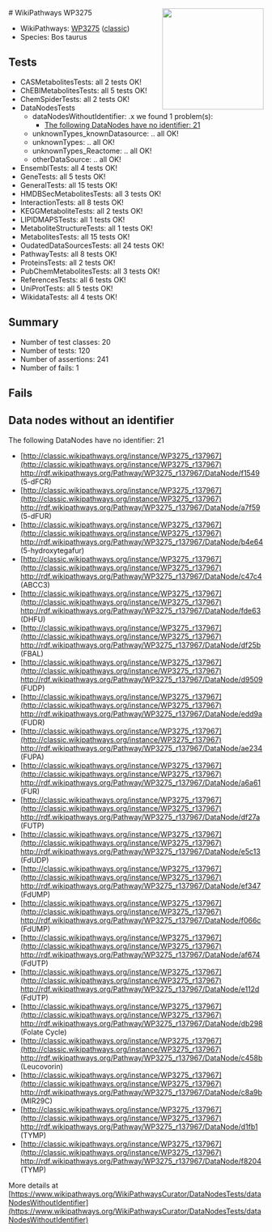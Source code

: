 <img style="float: right; width: 200px" src="https://upload.wikimedia.org/wikipedia/commons/thumb/8/83/Wplogo_with_text_500.png/640px-Wplogo_with_text_500.png" />
# WikiPathways WP3275

* WikiPathways: [WP3275](https://wikipathways.org/pathways/WP3275) ([classic](https://classic.wikipathways.org/instance/WP3275))
* Species: Bos taurus
## Tests
* CASMetabolitesTests: all 2 tests OK!
* ChEBIMetabolitesTests: all 5 tests OK!
* ChemSpiderTests: all 2 tests OK!
* DataNodesTests
    * dataNodesWithoutIdentifier: .x we found 1 problem(s):
        * [The following DataNodes have no identifier: 21](#8792c4b0)
    * unknownTypes_knownDatasource: .. all OK!
    * unknownTypes: .. all OK!
    * unknownTypes_Reactome: .. all OK!
    * otherDataSource: .. all OK!
* EnsemblTests: all 4 tests OK!
* GeneTests: all 5 tests OK!
* GeneralTests: all 15 tests OK!
* HMDBSecMetabolitesTests: all 3 tests OK!
* InteractionTests: all 8 tests OK!
* KEGGMetaboliteTests: all 2 tests OK!
* LIPIDMAPSTests: all 1 tests OK!
* MetaboliteStructureTests: all 1 tests OK!
* MetabolitesTests: all 15 tests OK!
* OudatedDataSourcesTests: all 24 tests OK!
* PathwayTests: all 8 tests OK!
* ProteinsTests: all 2 tests OK!
* PubChemMetabolitesTests: all 3 tests OK!
* ReferencesTests: all 6 tests OK!
* UniProtTests: all 5 tests OK!
* WikidataTests: all 4 tests OK!


## Summary

* Number of test classes: 20
* Number of tests: 120
* Number of assertions: 241
* Number of fails: 1

## Fails

<a name="8792c4b0" />

## Data nodes without an identifier

The following DataNodes have no identifier: 21

* [http://classic.wikipathways.org/instance/WP3275_r137967](http://classic.wikipathways.org/instance/WP3275_r137967) http://rdf.wikipathways.org/Pathway/WP3275_r137967/DataNode/f1549 (5-dFCR)
* [http://classic.wikipathways.org/instance/WP3275_r137967](http://classic.wikipathways.org/instance/WP3275_r137967) http://rdf.wikipathways.org/Pathway/WP3275_r137967/DataNode/a7f59 (5-dFUR)
* [http://classic.wikipathways.org/instance/WP3275_r137967](http://classic.wikipathways.org/instance/WP3275_r137967) http://rdf.wikipathways.org/Pathway/WP3275_r137967/DataNode/b4e64 (5-hydroxytegafur)
* [http://classic.wikipathways.org/instance/WP3275_r137967](http://classic.wikipathways.org/instance/WP3275_r137967) http://rdf.wikipathways.org/Pathway/WP3275_r137967/DataNode/c47c4 (ABCC3)
* [http://classic.wikipathways.org/instance/WP3275_r137967](http://classic.wikipathways.org/instance/WP3275_r137967) http://rdf.wikipathways.org/Pathway/WP3275_r137967/DataNode/fde63 (DHFU)
* [http://classic.wikipathways.org/instance/WP3275_r137967](http://classic.wikipathways.org/instance/WP3275_r137967) http://rdf.wikipathways.org/Pathway/WP3275_r137967/DataNode/df25b (FBAL)
* [http://classic.wikipathways.org/instance/WP3275_r137967](http://classic.wikipathways.org/instance/WP3275_r137967) http://rdf.wikipathways.org/Pathway/WP3275_r137967/DataNode/d9509 (FUDP)
* [http://classic.wikipathways.org/instance/WP3275_r137967](http://classic.wikipathways.org/instance/WP3275_r137967) http://rdf.wikipathways.org/Pathway/WP3275_r137967/DataNode/edd9a (FUDR)
* [http://classic.wikipathways.org/instance/WP3275_r137967](http://classic.wikipathways.org/instance/WP3275_r137967) http://rdf.wikipathways.org/Pathway/WP3275_r137967/DataNode/ae234 (FUPA)
* [http://classic.wikipathways.org/instance/WP3275_r137967](http://classic.wikipathways.org/instance/WP3275_r137967) http://rdf.wikipathways.org/Pathway/WP3275_r137967/DataNode/a6a61 (FUR)
* [http://classic.wikipathways.org/instance/WP3275_r137967](http://classic.wikipathways.org/instance/WP3275_r137967) http://rdf.wikipathways.org/Pathway/WP3275_r137967/DataNode/df27a (FUTP)
* [http://classic.wikipathways.org/instance/WP3275_r137967](http://classic.wikipathways.org/instance/WP3275_r137967) http://rdf.wikipathways.org/Pathway/WP3275_r137967/DataNode/e5c13 (FdUDP)
* [http://classic.wikipathways.org/instance/WP3275_r137967](http://classic.wikipathways.org/instance/WP3275_r137967) http://rdf.wikipathways.org/Pathway/WP3275_r137967/DataNode/ef347 (FdUMP)
* [http://classic.wikipathways.org/instance/WP3275_r137967](http://classic.wikipathways.org/instance/WP3275_r137967) http://rdf.wikipathways.org/Pathway/WP3275_r137967/DataNode/f066c (FdUMP)
* [http://classic.wikipathways.org/instance/WP3275_r137967](http://classic.wikipathways.org/instance/WP3275_r137967) http://rdf.wikipathways.org/Pathway/WP3275_r137967/DataNode/af674 (FdUTP)
* [http://classic.wikipathways.org/instance/WP3275_r137967](http://classic.wikipathways.org/instance/WP3275_r137967) http://rdf.wikipathways.org/Pathway/WP3275_r137967/DataNode/e112d (FdUTP)
* [http://classic.wikipathways.org/instance/WP3275_r137967](http://classic.wikipathways.org/instance/WP3275_r137967) http://rdf.wikipathways.org/Pathway/WP3275_r137967/DataNode/db298 (Folate Cycle)
* [http://classic.wikipathways.org/instance/WP3275_r137967](http://classic.wikipathways.org/instance/WP3275_r137967) http://rdf.wikipathways.org/Pathway/WP3275_r137967/DataNode/c458b (Leucovorin)
* [http://classic.wikipathways.org/instance/WP3275_r137967](http://classic.wikipathways.org/instance/WP3275_r137967) http://rdf.wikipathways.org/Pathway/WP3275_r137967/DataNode/c8a9b (MIR29C)
* [http://classic.wikipathways.org/instance/WP3275_r137967](http://classic.wikipathways.org/instance/WP3275_r137967) http://rdf.wikipathways.org/Pathway/WP3275_r137967/DataNode/d1fb1 (TYMP)
* [http://classic.wikipathways.org/instance/WP3275_r137967](http://classic.wikipathways.org/instance/WP3275_r137967) http://rdf.wikipathways.org/Pathway/WP3275_r137967/DataNode/f8204 (TYMP)


More details at [https://www.wikipathways.org/WikiPathwaysCurator/DataNodesTests/dataNodesWithoutIdentifier](https://www.wikipathways.org/WikiPathwaysCurator/DataNodesTests/dataNodesWithoutIdentifier)

